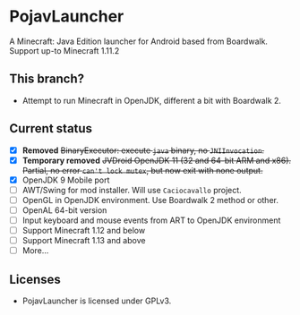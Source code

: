 # PojavLauncher
A Minecraft: Java Edition launcher for Android based from Boardwalk. Support up-to Minecraft 1.11.2

## This branch?
- Attempt to run Minecraft in OpenJDK, different a bit with Boardwalk 2.

## Current status
- [x] **Removed** ~~BinaryExecutor: execute `java` binary, no `JNIInvocation`.~~
- [x] **Temporary removed** ~~JVDroid OpenJDK 11 (32 and 64-bit ARM and x86). Partial, no error `can't lock mutex`, but now exit with none output.~~
- [x] OpenJDK 9 Mobile port
- [ ] AWT/Swing for mod installer. Will use `Caciocavallo` project.
- [ ] OpenGL in OpenJDK environment. Use Boardwalk 2 method or other.
- [ ] OpenAL 64-bit version
- [ ] Input keyboard and mouse events from ART to OpenJDK environment
- [ ] Support Minecraft 1.12 and below
- [ ] Support Minecraft 1.13 and above
- [ ] More...

## Licenses
- PojavLauncher is licensed under GPLv3.

